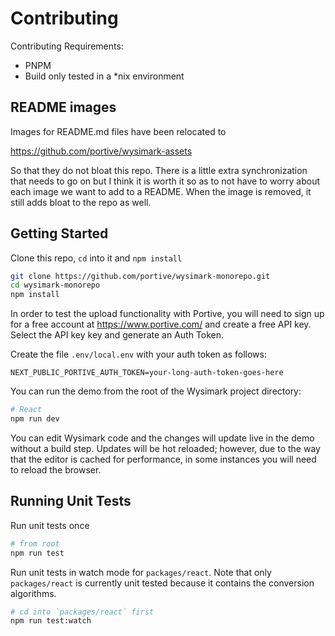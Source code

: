 # Contributing

Contributing Requirements:

- PNPM
- Build only tested in a \*nix environment

## README images

Images for README.md files have been relocated to

https://github.com/portive/wysimark-assets

So that they do not bloat this repo. There is a little extra synchronization that needs to go on but I think it is worth it so as to not have to worry about each image we want to add to a README. When the image is removed, it still adds bloat to the repo as well.

## Getting Started

Clone this repo, `cd` into it and `npm install`

```sh
git clone https://github.com/portive/wysimark-monorepo.git
cd wysimark-monorepo
npm install
```

In order to test the upload functionality with Portive, you will need to sign up for a free account at https://www.portive.com/ and create a free API key. Select the API key key and generate an Auth Token.

Create the file `.env/local.env` with your auth token as follows:

```dotenv
NEXT_PUBLIC_PORTIVE_AUTH_TOKEN=your-long-auth-token-goes-here
```

You can run the demo from the root of the Wysimark project directory:

```sh
# React
npm run dev
```

You can edit Wysimark code and the changes will update live in the demo without a build step. Updates will be hot reloaded; however, due to the way that the editor is cached for performance, in some instances you will need to reload the browser.

## Running Unit Tests

Run unit tests once

```sh
# from root
npm run test
```

Run unit tests in watch mode for `packages/react`. Note that only `packages/react` is currently unit tested because it contains the conversion algorithms.

```sh
# cd into `packages/react` first
npm run test:watch
```
